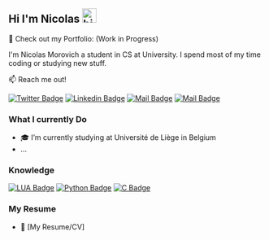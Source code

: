## Hi I'm Nicolas <img src="https://user-images.githubusercontent.com/1303154/88677602-1635ba80-d120-11ea-84d8-d263ba5fc3c0.gif" width="28px" height="28px" alt="hi">

🚀 Check out my Portfolio: (Work in Progress)


I'm Nicolas Morovich a student in CS at University. I spend most of my time coding or studying new stuff. 



:mailbox: Reach me out!

[![Twitter Badge](https://img.shields.io/badge/-@NicolasMorovich-1ca0f1?style=flat&labelColor=1ca0f1&logo=twitter&logoColor=white&link=https://twitter.com/Ipenywis)](https://twitter.com/stillnicooo) [![Linkedin Badge](https://img.shields.io/badge/-Nicolas-0e76a8?style=flat&labelColor=0e76a8&logo=linkedin&logoColor=white)](https://www.linkedin.com/in/nicolas-morovich/) [![Mail Badge](https://img.shields.io/badge/-@nicolas_mrvh-e84393?style=flat&labelColor=e84393&logo=instagram&logoColor=white)](https://instagram.com/nicolas_mrvh) [![Mail Badge](https://img.shields.io/badge/-morovichnicolas-c0392b?style=flat&labelColor=c0392b&logo=gmail&logoColor=white)](mailto:morovichnicolas@gmail.com)




### What I currently Do

- 🎓 I’m currently studying at Université de Liège in Belgium
- ...

  

### Knowledge

[![LUA Badge](https://img.shields.io/badge/-LUA-61DBFB?style=for-the-badge&labelColor=black&logo=lua&logoColor=61DBFB)](#) [![Python Badge](https://img.shields.io/badge/-Python-F0DB4F?style=for-the-badge&labelColor=black&logo=python&logoColor=F0DB4F)](#) [![C Badge](https://img.shields.io/badge/-C/C++-007acc?style=for-the-badge&labelColor=black&logo=c&logoColor=007acc)](#) 

### My Resume
- :paperclip: [My Resume/CV]
